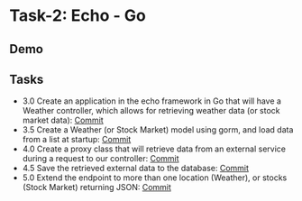# Task-2: Echo - Go


## Demo



## Tasks

- 3.0 Create an application in the echo framework in Go that will have a Weather controller, which allows for retrieving weather data (or stock market data): [Commit]()
- 3.5 Create a Weather (or Stock Market) model using gorm, and load data from a list at startup: [Commit]()
- 4.0 Create a proxy class that will retrieve data from an external service during a request to our controller: [Commit]()
- 4.5 Save the retrieved external data to the database: [Commit]()
- 5.0 Extend the endpoint to more than one location (Weather), or stocks (Stock Market) returning JSON: [Commit]()